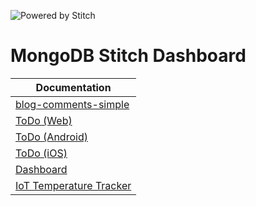![Powered by Stitch](http://badge.learnstitch.com/?appid=new-pizza-dash-ecvxo)

# MongoDB Stitch Dashboard

| Documentation                                                                                  |
| ---------------------------------------------------------------------------------------------- |
| [blog-comments-simple](https://docs.mongodb.com/stitch/getting-started/first-stitch-app/)      |
| [ToDo (Web)](https://docs.mongodb.com/stitch/getting-started/todo-web/)                        |
| [ToDo (Android)](https://docs.mongodb.com/stitch/getting-started/todo-android/)                |
| [ToDo (iOS)](https://docs.mongodb.com/stitch/getting-started/todo-ios/)                        |
| [Dashboard](https://docs.mongodb.com/stitch/getting-started/dashboard/)                        |
| [IoT Temperature Tracker](https://docs.mongodb.com/stitch/getting-started/temperature-tracker/)|

